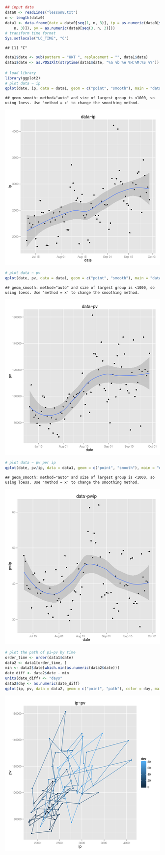 

```r
## input data
data0 <- readLines("lesson8.txt")
n <- length(data0)
data1 <- data.frame(date = data0[seq(1, n, 3)], ip = as.numeric(data0[seq(2, 
    n, 3)]), pv = as.numeric(data0[seq(3, n, 3)]))
# transform time format
Sys.setlocale("LC_TIME", "C")
```

```
## [1] "C"
```

```r
data1$date <- sub(pattern = "HKT ", replacement = "", data1$date)
data1$date <- as.POSIXlt(strptime(data1$date, "%a %b %e %H:%M:%S %Y"))

# load library
library(ggplot2)
# plot data ~ ip
qplot(date, ip, data = data1, geom = c("point", "smooth"), main = "data~ip")
```

```
## geom_smooth: method="auto" and size of largest group is <1000, so using loess. Use 'method = x' to change the smoothing method.
```

![plot of chunk unnamed-chunk-1](figure/unnamed-chunk-11.png) 

```r
# plot data ~ pv
qplot(date, pv, data = data1, geom = c("point", "smooth"), main = "data~pv")
```

```
## geom_smooth: method="auto" and size of largest group is <1000, so using loess. Use 'method = x' to change the smoothing method.
```

![plot of chunk unnamed-chunk-1](figure/unnamed-chunk-12.png) 

```r
# plot data ~ pv per ip
qplot(date, pv/ip, data = data1, geom = c("point", "smooth"), main = "data~pv/ip")
```

```
## geom_smooth: method="auto" and size of largest group is <1000, so using loess. Use 'method = x' to change the smoothing method.
```

![plot of chunk unnamed-chunk-1](figure/unnamed-chunk-13.png) 

```r
# plot the path of pi~pv by time
order_time <- order(data1$date)
data2 <- data1[order_time, ]
min <- data2$date[which.min(as.numeric(data2$date))]
date_diff <- data2$date - min
units(date_diff) <- "days"
data2$day <- as.numeric(date_diff)
qplot(ip, pv, data = data2, geom = c("point", "path"), color = day, main = "ip~pv")
```

![plot of chunk unnamed-chunk-1](figure/unnamed-chunk-14.png) 


